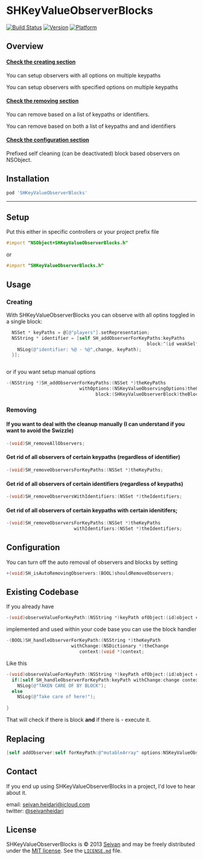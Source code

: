 SHKeyValueObserverBlocks
==========
[![Build Status](https://travis-ci.org/seivan/SHKeyValueObserverBlocks.png?branch=master)](https://travis-ci.org/seivan/SHKeyValueObserverBlocks)
[![Version](http://cocoapod-badges.herokuapp.com/v/SHKeyValueObserverBlocks/badge.png)](http://cocoadocs.org/docsets/SHKeyValueObserverBlocks)
[![Platform](http://cocoapod-badges.herokuapp.com/p/SHKeyValueObserverBlocks/badge.png)](http://cocoadocs.org/docsets/SHKeyValueObserverBlocks)


Overview
--------

#### [Check the creating section](https://github.com/seivan/SHKeyValueObserverBlocks#creating)

You can setup observers with all options on multiple keypaths

You can setup observers with specified options on multiple keypaths 

#### [Check the removing section](https://github.com/seivan/SHKeyValueObserverBlocks#removing)

You can remove based on a list of keypaths or identifiers.

You can remove based on both a list of keypaths and and identifiers

#### [Check the configuration section](https://github.com/seivan/SHKeyValueObserverBlocks#configuration)

Prefixed self cleaning (can be deactivated) block based observers on NSObject. 



Installation
------------

```ruby
pod 'SHKeyValueObserverBlocks'
```

***

Setup
-----

Put this either in specific controllers or your project prefix file

```objective-c
#import "NSObject+SHKeyValueObserverBlocks.h"
```
or
```objective-c
#import "SHKeyValueObserverBlocks.h"
```

Usage
-----

### Creating

With SHKeyValueObserverBlocks you can observe with all optins toggled in a single block:

```objective-c
  NSSet * keyPaths = @[@"players"].setRepresentation;
  NSString * identifier = [self SH_addObserverForKeyPaths:keyPaths
                                                    block:^(id weakSelf, NSString *keyPath, NSDictionary *change) {
    NSLog(@"identifier: %@ - %@",change, keyPath);
  }];



``` 

or if you want setup manual options

```objective-c
-(NSString *)SH_addObserverForKeyPaths:(NSSet *)theKeyPaths
                           withOptions:(NSKeyValueObservingOptions)theOptions
                                 block:(SHKeyValueObserverBlock)theBlock;


```

### Removing


#### If you want to deal with the cleanup manually (I can understand if you want to avoid the Swizzle)

```objective-c
-(void)SH_removeAllObservers;
```

#### Get rid of all observers of certain keypaths (regardless of identifier)

```objective-c
-(void)SH_removeObserversForKeyPaths:(NSSet *)theKeyPaths;
```

#### Get rid of all observers of certain identifiers (regardless of keypaths)

```objective-c
-(void)SH_removeObserversWithIdentifiers:(NSSet *)theIdentifiers;
```

#### Get rid of all observers of certain keypaths with certain idenitifers;

```objective-c
-(void)SH_removeObserversForKeyPaths:(NSSet *)theKeyPaths
                         withIdentifiers:(NSSet *)theIdentifiers;
```

Configuration
------ 

You can turn off the auto removal of observers and blocks by setting

```objective-c
+(void)SH_isAutoRemovingObservers:(BOOL)shouldRemoveObservers;

```

Existing Codebase 
-----------------

If you already have  

```objective-c
-(void)observeValueForKeyPath:(NSString *)keyPath ofObject:(id)object change:(NSDictionary *)change context:(void *)context;
``` 

implemented and used within your code base you can use the block handler

```objective-c
-(BOOL)SH_handleObserverForKeyPath:(NSString *)theKeyPath
                        withChange:(NSDictionary *)theChange
                           context:(void *)context;
```

Like this 

```objective-c
-(void)observeValueForKeyPath:(NSString *)keyPath ofObject:(id)object change:(NSDictionary *)change context:(void *)context;  {
  if([self SH_handleObserverForKeyPath:keyPath withChange:change context:context])
    NSLog(@"TAKEN CARE OF BY BLOCK");
  else
    NSLog(@"Take care of here!");
    
}
```
That will check if there is block **and** if there is - execute it. 

Replacing
---------

```objective-c
[self addObserver:self forKeyPath:@"mutableArray" options:NSKeyValueObservingOptionNew|NSKeyValueObservingOptionOld|NSKeyValueObservingOptionInitial|NSKeyValueObservingOptionPrior context:NULL]
```


Contact
-------

If you end up using SHKeyValueObserverBlocks in a project, I'd love to hear about it.

email: [seivan.heidari@icloud.com](mailto:seivan.heidari@icloud.com)  
twitter: [@seivanheidari](https://twitter.com/seivanheidari)

## License

SHKeyValueObserverBlocks is © 2013 [Seivan](http://www.github.com/seivan) and may be freely
distributed under the [MIT license](http://opensource.org/licenses/MIT).
See the [`LICENSE.md`](https://github.com/seivan/SHKeyValueObserverBlocks/blob/master/LICENSE.md) file.